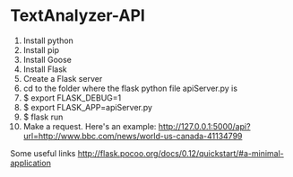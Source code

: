 # TextAnalyzer-API

1. Install python
2. Install pip
3. Install Goose
4. Install Flask
5. Create a Flask server
6. cd to the folder where the flask python file apiServer.py is
7. $ export FLASK_DEBUG=1
8. $ export FLASK_APP=apiServer.py
9. $ flask run
10. Make a request. Here's an example: http://127.0.0.1:5000/api?url=http://www.bbc.com/news/world-us-canada-41134799



Some useful links
http://flask.pocoo.org/docs/0.12/quickstart/#a-minimal-application
